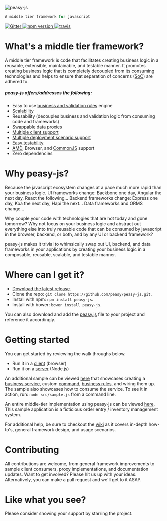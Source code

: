 ![peasy-js](https://www.dropbox.com/s/2yajr2x9yevvzbm/peasy3.png?dl=0&raw=1)

```javascript
A middle tier framework for javascript
```

<p>
<a href="ttps://gitter.im/peasy/peasy-js?utm_source=badge&utm_medium=badge&utm_campaign=pr-badge&utm_content=badge" target="_blank">
	<img src="https://badges.gitter.im/peasy/peasy-js.svg" alt="Gitter">
</a>
<a href="https://www.npmjs.com/package/peasy-js" target="_blank">
	<img src="https://badge.fury.io/js/peasy-js.svg" alt="npm version">
</a>
<a href="https://travis-ci.org/peasy/peasy-js">
	<img src="https://travis-ci.org/peasy/peasy-js.svg?branch=master" alt="travis">
</a>
</p>

# What's a middle tier framework?


A middle tier framework is code that facilitates creating business logic in a reusable, extensible, maintainable, and testable manner.   It promotes creating business logic that is completely decoupled from its consuming technologies and helps to ensure that separation of concerns ([SoC](https://en.wikipedia.org/wiki/Separation_of_concerns)) are adhered to.

##### peasy-js offers/addresses the following:

- Easy to use [business and validation rules](https://github.com/peasy/peasy-js/wiki/Business-and-Validation-Rules) engine
- [Scalability](https://github.com/peasy/peasy-js/wiki/Data-Proxy#scalability)
- Reusability (decouples business and validation logic from consuming code and frameworks)
- [Swappable](https://github.com/peasy/peasy-js/wiki/Data-Proxy#swappable-data-proxies) [data proxies](https://github.com/peasy/peasy-js/wiki/Data-Proxy)
- [Multiple client support](https://github.com/peasy/peasy-js/wiki/Multiple-Client-Support)
- [Multiple deployment scenario support](https://github.com/peasy/peasy-js/wiki/Data-Proxy#multiple-deployment-scenarios)
- [Easy testability](https://github.com/peasy/peasy-js/wiki/Testing)
- [AMD](https://en.wikipedia.org/wiki/Asynchronous_module_definition), Browser, and [CommonJS](https://en.wikipedia.org/wiki/CommonJS) support
- Zero dependencies

# Why peasy-js?

Because the javascript ecosystem changes at a pace much more rapid than your business logic.  UI frameworks change: Backbone one day, Angular the next day, React the following...  Backend frameworks change: Express one day, Koa the next day, Hapi the next... Data frameworks and ORMS change...  

Why couple your code with technologies that are hot today and gone tomorrow?  Why not focus on your business logic and abstract out everything else into truly reusable code that can be consumed by javascript in the browser, backend, or both, and by any UI or backend framework? 

peasy-js makes it trivial to whimsically swap out UI, backend, and data frameworks in your applications by creating your business logic in a composable, reusable, scalable, and testable manner.

# Where can I get it?

- [Download the latest release](https://github.com/peasy/peasy-js/archive/master.zip).
- Clone the repo: ```git clone https://github.com/peasy/peasy-js.git```.
- Install with npm: ```npm install peasy-js```.
- Install with bower: `bower install peasy-js`.

You can also download and add the [peasy.js](https://github.com/peasy/peasy-js/blob/master/lib/peasy.js) file to your project and reference it accordingly.

# Getting started

You can get started by reviewing the walk throughs below.

- Run it in a [client](https://github.com/peasy/peasy-js/wiki/Browser-sample) (browser)
- Run it on a [server](https://github.com/peasy/peasy-js/wiki/node.js-sample) (Node.js)

An additional sample can be viewed [here](https://github.com/peasy/peasy-js/blob/master/src/sample.js) that showcases creating a [business service](), custom [command](), [business rules](), and wiring them up.  The sample also showcases how to consume the service.  To see it in action, run: ```node src/sample.js``` from a command line.

An entire middle-tier implementation using peasy-js can be viewed [here](https://github.com/peasy/peasy-js-samples).  This sample application is a ficticious order entry / inventory management system.

For additional help, be sure to checkout the [wiki](https://github.com/peasy/peasy-js/wiki) as it covers in-depth how-to's, general framework design, and usage scenarios.

# Contributing

All contributions are welcome, from general framework improvements to sample client consumers, proxy implementations, and documentation updates.  Want to get involved?  Please hit us up with your ideas.  Alternatively, you can make a pull request and we'll get to it ASAP.

# Like what you see?

Please consider showing your support by starring the project.
